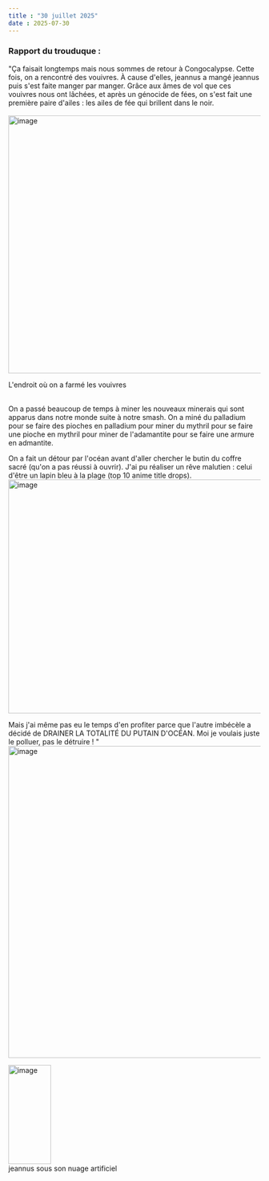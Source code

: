 ```yaml
---
title : "30 juillet 2025"
date : 2025-07-30
---
```

### Rapport du trouduque :
"Ça faisait longtemps mais nous sommes de retour à Congocalypse. Cette fois, on a rencontré des vouivres. À cause d'elles, jeannus a mangé jeannus puis s'est faite manger par manger. Grâce aux âmes de vol que ces vouivres nous ont lâchées, et après un génocide de fées, on s'est fait une première paire d'ailes : les ailes de fée qui brillent dans le noir.  
<br>
<img width="1007" height="515" alt="image" src="https://github.com/user-attachments/assets/df9f1776-cde0-41f2-b3f8-e8c0886b9e2e" />
<figcaption>L'endroit où on a farmé les vouivres</figcaption>  
<br>  

On a passé beaucoup de temps à miner les nouveaux minerais qui sont apparus dans notre monde suite à notre smash. On a miné du palladium pour se faire des pioches en palladium pour miner du mythril pour se faire une pioche en mythril pour miner de l'adamantite pour se faire une armure en admantite.

On a fait un détour par l'océan avant d'aller chercher le butin du coffre sacré (qu'on a pas réussi à ouvrir). J'ai pu réaliser un rêve malutien : celui d'être un lapin bleu à la plage (top 10 anime title drops).  
<img width="967" height="467" alt="image" src="https://github.com/user-attachments/assets/c1662a08-c65d-4dc3-994a-7ae208ec436b" />

Mais j'ai même pas eu le temps d'en profiter parce que l'autre imbécèle a décidé de DRAINER LA TOTALITÉ DU PUTAIN D'OCÉAN. Moi je voulais juste le polluer, pas le détruire ! "  
<img width="928" height="623" alt="image" src="https://github.com/user-attachments/assets/1120d402-03d3-4672-a008-4c88904050eb" />

<img width="85" height="198" alt="image" src="https://github.com/user-attachments/assets/32a2dcbb-2944-43e2-b3e0-c406f739e943" />
<figcaption>jeannus sous son nuage artificiel</figcaption>
